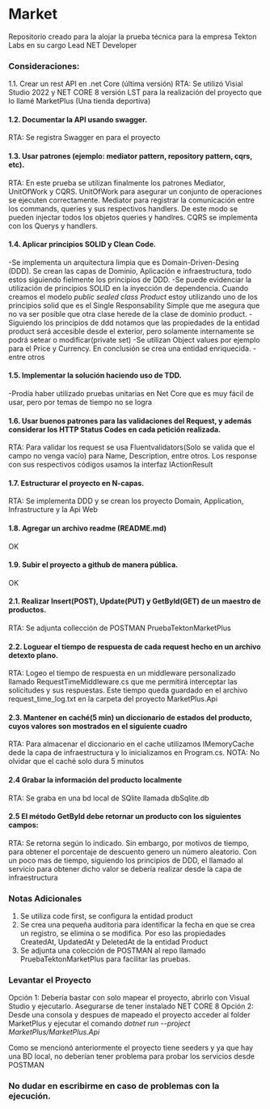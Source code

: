 # Market
Repositorio creado para la alojar la prueba técnica para la empresa Tekton Labs en su cargo Lead NET Developer

### Consideraciones:
1.1. Crear un rest API en .net Core (última versión)
  RTA: Se utilizó Visial Studio 2022 y NET CORE 8 versión LST para la realización del proyecto que lo llamé MarketPlus (Una tienda deportiva)
  
#### 1.2. Documentar la API usando swagger.
  RTA: Se registra Swagger en  para el proyecto
  
#### 1.3. Usar patrones (ejemplo: mediator pattern, repository pattern, cqrs, etc).
  RTA: En este prueba se utilizan finalmente los patrones Mediator, UnitOfWork y CQRS.
  UnitOfWork para asegurar un conjunto de operaciones se ejecuten correctamente.
  Mediator para registrar la comunicación entre los commands, queries y sus respectivos handlers. De este modo se pueden injectar todos los objetos queries y handlres.
  CQRS se implementa con los Querys y handlers.
  
#### 1.4. Aplicar principios SOLID y Clean Code.
  -Se implementa un arquitectura limpia que es Domain-Driven-Desing (DDD). Se crean las capas de Dominio, Aplicación e infraestructura, todo estos siguiendo fielmente los principios de DDD.
  -Se puede evidenciar la utilización de principios SOLID en la inyección de dependencia. Cuando creamos el modelo *public sealed class Product* estoy utilizando uno de los principios solid que es el Single Responsability 
   Simple que me asegura que no va ser posible que otra clase herede de la clase de dominio product.
  -Siguiendo los principios de ddd notamos que las propiedades de la entidad product será accesible desde el exterior, pero solamente internamente se podrá setear o modificar(private set)
  -Se utilizan Object values por ejemplo para el Price y Currency. En conclusión se crea una entidad enriquecida.
  -entre otros

#### 1.5. Implementar la solución haciendo uso de TDD.
  -Prodía haber utilizado pruebas unitarias en Net Core que es muy fácil de usar, pero por temas de tiempo no se logra

#### 1.6. Usar buenos patrones para las validaciones del Request, y además considerar los HTTP Status Codes en cada petición realizada.
  RTA: Para validar los request se usa Fluentvalidators(Solo se valida que el campo no venga vacío) para Name, Description, entre otros.
       Los response con sus respectivos códigos usamos la interfaz IActionResult
       
#### 1.7. Estructurar el proyecto en N-capas.
  RTA: Se implementa DDD y se crean los proyecto Domain, Application, Infrastructure y la Api Web
  
#### 1.8. Agregar un archivo readme (README.md)
  OK
  
#### 1.9. Subir el proyecto a github de manera pública.
  OK
  
#### 2.1. Realizar Insert(POST), Update(PUT) y GetById(GET) de un maestro de productos.
  RTA: Se adjunta collección de POSTMAN PruebaTektonMarketPlus
  
#### 2.2. Loguear el tiempo de respuesta de cada request hecho en un archivo detexto plano.
  RTA: Logeo el tiempo de respuesta en un middleware personalizado llamado RequestTimeMiddleware.cs que me permitirá interceptar las solicitudes y sus respuestas. Este tiempo queda guardado en el archivo       
       request_time_log.txt en la carpeta del proyecto MarketPlus.Api
       
#### 2.3. Mantener en caché(5 min) un diccionario de estados del producto, cuyos valores son mostrados en el siguiente cuadro
  RTA: Para almacenar el diccionario en el cache utilizamos IMemoryCache dede la capa de infraestructura y lo inicializamos en Program.cs.
  NOTA: No olvidar que el caché solo dura 5 minutos
  
#### 2.4 Grabar la información del producto localmente
  RTA: Se graba en una bd local de SQlite llamada dbSqlite.db
  
#### 2.5 El método GetById debe retornar un producto con los siguientes campos:
  RTA: Se retorna según lo indicado. Sin embargo, por motivos de tiempo, para obtener el porcentaje de descuento genero un número aleatorio. Con un poco mas de tiempo, siguiendo los principios de DDD, el llamado al 
  servicio para obtener dicho valor se debería realizar desde la capa de infraestructura

### Notas Adicionales
1. Se utiliza code first, se configura la entidad product
2. Se crea una pequeña auditoria para identificar la fecha en que se crea un registro, se elimina o se modifica. Por eso las propiedades CreatedAt, UpdatedAt y DeletedAt de la entidad Product
3. Se adjunta una colección de POSTMAN al repo llamado PruebaTektonMarketPlus para facilitar las pruebas.

### Levantar el Proyecto
  Opción 1: Debería bastar con solo mapear el proyecto, abrirlo con Visual Studio y ejecutarlo. Asegurarse de tener instalado NET CORE 8
  Opción 2: Desde una consola y despues de mapeado el proyecto acceder al folder MarketPlus y ejecutar el comando *dotnet run --project MarketPlus/MarketPlus.Api*

Como se mencionó anteriormente el proyecto tiene seeders y ya que hay una BD local, no deberían tener problema para probar los servicios desde POSTMAN

### No dudar en escribirme en caso de problemas con la ejecución.
